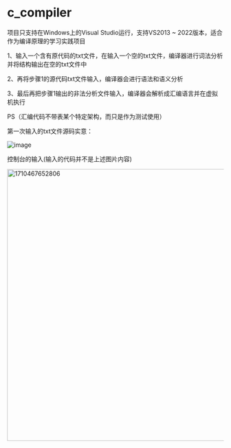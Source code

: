 # c_compiler
项目只支持在Windows上的Visual Studio运行，支持VS2013 ~ 2022版本，适合作为编译原理的学习实践项目

 1、输入一个含有原代码的txt文件，在输入一个空的txt文件，编译器进行词法分析并将结构输出在空的txt文件中
 
 2、再将步骤1的源代码txt文件输入，编译器会进行语法和语义分析

 3、最后再把步骤1输出的非法分析文件输入，编译器会解析成汇编语言并在虚拟机执行
  
PS（汇编代码不带表某个特定架构，而只是作为测试使用）

第一次输入的txt文件源码实意：

  ![image](https://github.com/WlayRay/c_compiler/assets/152136925/b03bbf26-c393-49a6-9a49-11391cea562e)

  

控制台的输入(输入的代码并不是上述图片内容)

  <img width="634" alt="1710467652806" src="https://github.com/WlayRay/c_compiler/assets/152136925/a1df51e7-5c53-4956-8fac-e37aa237d2d5">

